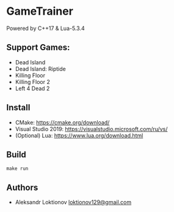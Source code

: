 # GameTrainer
Powered by C++17 & Lua-5.3.4

## Support Games:
- Dead Island
- Dead Island: Riptide
- Killing Floor
- Killing Floor 2
- Left 4 Dead 2

## Install
- CMake: https://cmake.org/download/
- Visual Studio 2019: https://visualstudio.microsoft.com/ru/vs/
- (Optional) Lua: https://www.lua.org/download.html

## Build
`make run`

## Authors
* Aleksandr Loktionov <loktionov129@gmail.com>
